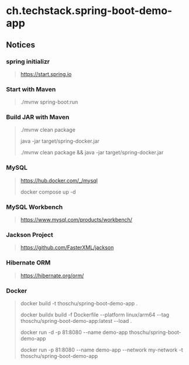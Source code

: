# ch.techstack.spring-boot-demo-app

## Notices

### spring initializr
> https://start.spring.io
> 

### Start with Maven
> ./mvnw spring-boot:run
> 

### Build JAR with Maven
> ./mvnw clean package
> 
> java -jar target/spring-docker.jar
> 
> ./mvnw clean package && java -jar target/spring-docker.jar
> 

### MySQL
> https://hub.docker.com/_/mysql
> 
> docker compose up -d
> 

### MySQL Workbench
> https://www.mysql.com/products/workbench/
> 

### Jackson Project
> https://github.com/FasterXML/jackson
> 

### Hibernate ORM
> https://hibernate.org/orm/
> 

### Docker
> docker build -t thoschu/spring-boot-demo-app .
> 
> docker buildx build -f Dockerfile --platform linux/arm64 --tag thoschu/spring-boot-demo-app:latest --load .
> 
> docker run -d -p 81:8080 --name demo-app thoschu/spring-boot-demo-app
> 
> docker run -p 81:8080 --name demo-app --network my-network -t thoschu/spring-boot-demo-app 
> 